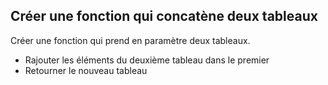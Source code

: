 ## Créer une fonction qui concatène deux tableaux

Créer une fonction qui prend en paramètre deux tableaux.
* Rajouter les éléments du deuxième tableau dans le premier
* Retourner le nouveau tableau
